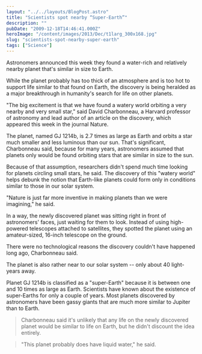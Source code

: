 ```yaml
---
layout: "../../layouts/BlogPost.astro"
title: "Scientists spot nearby “Super-Earth”"
description: ""
pubDate: "2009-12-18T14:46:41.000Z"
heroImage: "/content/images/2013/Dec/t1larg_300x168.jpg"
slug: "scientists-spot-nearby-super-earth"
tags: ["Science"]
---
```


Astronomers announced this week they found a water-rich and relatively nearby planet that's similar in size to Earth. 

While the planet probably has too thick of an atmosphere and is too hot to support life similar to that found on Earth, the discovery is being heralded as a major breakthrough in humanity's search for life on other planets.

"The big excitement is that we have found a watery world orbiting a very nearby and very small star," said David Charbonneau, a Harvard professor of astronomy and lead author of an article on the discovery, which appeared this week in the journal Nature.

The planet, named GJ 1214b, is 2.7 times as large as Earth and orbits a star much smaller and less luminous than our sun. That's significant, Charbonneau said, because for many years, astronomers assumed that planets only would be found orbiting stars that are similar in size to the sun.

Because of that assumption, researchers didn't spend much time looking for planets circling small stars, he said. The discovery of this "watery world" helps debunk the notion that Earth-like planets could form only in conditions similar to those in our solar system. 

"Nature is just far more inventive in making planets than we were imagining," he said.

In a way, the newly discovered planet was sitting right in front of astronomers' faces, just waiting for them to look. Instead of using high-powered telescopes attached to satellites, they spotted the planet using an amateur-sized, 16-inch telescope on the ground. 

There were no technological reasons the discovery couldn't have happened long ago, Charbonneau said.

The planet is also rather near to our solar system -- only about 40 light-years away.

Planet GJ 1214b is classified as a "super-Earth" because it is between one and 10 times as large as Earth. Scientists have known about the existence of super-Earths for only a couple of years. Most planets discovered by astronomers have been gassy giants that are much more similar to Jupiter than to Earth.

> Charbonneau said it's unlikely that any life on the newly discovered planet would be similar to life on Earth, but he didn't discount the idea entirely.

> "This planet probably does have liquid water," he said.

